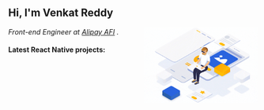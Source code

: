 <h2>Hi, I'm Venkat Reddy </h2>
<img align='right' src="./venky0.gif" width="230" />
<p><em>Front-end Engineer at <a href="https://afi.team/team/">Alipay AFI</a> . </em>

<h4> Latest React Native projects: </h4>

